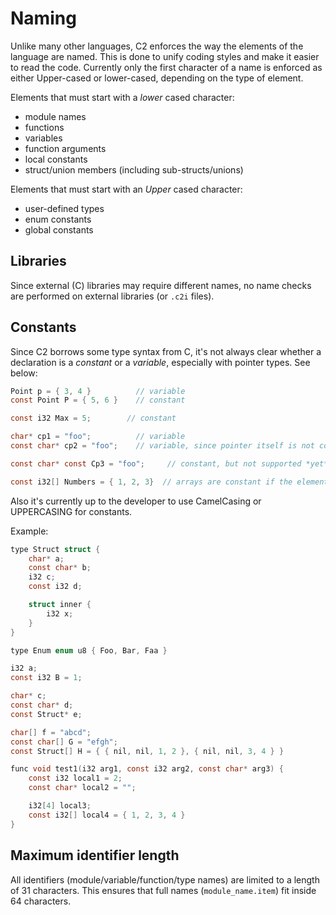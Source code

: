 
# Naming

Unlike many other languages, C2 enforces the way the elements of the language
are named. This is done to unify coding styles and make it easier to read the
code. Currently only the first character of a name is enforced as either Upper-cased
or lower-cased, depending on the type of element.

Elements that must start with a *lower* cased character:

* module names
* functions
* variables
* function arguments
* local constants
* struct/union members (including sub-structs/unions)

Elements that must start with an *Upper* cased character:

* user-defined types
* enum constants
* global constants

## Libraries

Since external (C) libraries may require different names, no name checks are
performed on external libraries (or `.c2i` files).

## Constants

Since C2 borrows some type syntax from C, it's not always clear whether a
declaration is a *constant* or a *variable*, especially with pointer types.
See below:

```c
Point p = { 3, 4 }          // variable
const Point P = { 5, 6 }    // constant

const i32 Max = 5;        // constant

char* cp1 = "foo";          // variable
const char* cp2 = "foo";    // variable, since pointer itself is not constant

const char* const Cp3 = "foo";     // constant, but not supported *yet*

const i32[] Numbers = { 1, 2, 3}  // arrays are constant if the element type is constant

```

Also it's currently up to the developer to use CamelCasing or UPPERCASING for constants.

Example:
```c
type Struct struct {
    char* a;
    const char* b;
    i32 c;
    const i32 d;

    struct inner {
        i32 x;
    }
}

type Enum enum u8 { Foo, Bar, Faa }

i32 a;
const i32 B = 1;

char* c;
const char* d;
const Struct* e;

char[] f = "abcd";
const char[] G = "efgh";
const Struct[] H = { { nil, nil, 1, 2 }, { nil, nil, 3, 4 } }

func void test1(i32 arg1, const i32 arg2, const char* arg3) {
    const i32 local1 = 2;
    const char* local2 = "";

    i32[4] local3;
    const i32[] local4 = { 1, 2, 3, 4 }
}


```

## Maximum identifier length

All identifiers (module/variable/function/type names) are limited to a length of 31 characters.
This ensures that full names (`module_name.item`) fit inside 64 characters.

